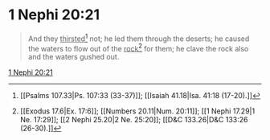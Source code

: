 # 1 Nephi 20:21

> And they <u>thirsted</u>[^a] not; he led them through the deserts; he caused the waters to flow out of the <u>rock</u>[^b] for them; he clave the rock also and the waters gushed out.

[1 Nephi 20:21](https://www.churchofjesuschrist.org/study/scriptures/bofm/1-ne/20?lang=eng&id=p21#p21)


[^a]: [[Psalms 107.33|Ps. 107:33 (33-37)]]; [[Isaiah 41.18|Isa. 41:18 (17-20).]]
[^b]: [[Exodus 17.6|Ex. 17:6]]; [[Numbers 20.11|Num. 20:11]]; [[1 Nephi 17.29|1 Ne. 17:29]]; [[2 Nephi 25.20|2 Ne. 25:20]]; [[D&C 133.26|D&C 133:26 (26-30).]]
